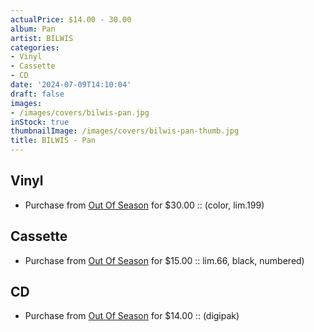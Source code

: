 ```yaml
---
actualPrice: $14.00 - 30.00
album: Pan
artist: BILWIS
categories:
- Vinyl
- Cassette
- CD
date: '2024-07-09T14:10:04'
draft: false
images:
- /images/covers/bilwis-pan.jpg
inStock: true
thumbnailImage: /images/covers/bilwis-pan-thumb.jpg
title: BILWIS - Pan
---
```


## Vinyl
* Purchase from [Out Of Season](https://www.outofseasonlabel.com/products/bilwis-pan-vinyl-lp-color-lim-199) for $30.00 :: (color, lim.199)
## Cassette
* Purchase from [Out Of Season](https://www.outofseasonlabel.com/products/bilwis-pan-cassette-tape) for $15.00 :: lim.66, black, numbered)
## CD
* Purchase from [Out Of Season](https://www.outofseasonlabel.com/products/bilwis-pan-cd-digipak) for $14.00 :: (digipak)
